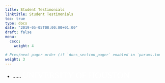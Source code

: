 ```yaml
---
title: Student Testimonials
linktitle: Student Testimonials
toc: true
type: docs
date: "2019-05-05T00:00:00+01:00"
draft: false
menu:
  cscc:
    weight: 4

# Prev/next pager order (if `docs_section_pager` enabled in `params.toml`)
weight: 3
---
```


- **......**
  <span style="color: #ffffff; font-family: Babas; font-size: 2em;">UNIVERSITY OF HOUSTON</span>